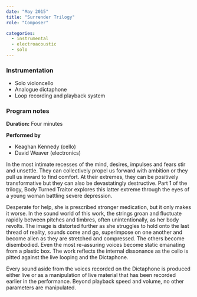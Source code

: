 ```yaml
---
date: "May 2015"
title: "Surrender Trilogy"
role: "Composer"

categories:
  - instrumental
  - electroacoustic
  - solo
---
```


### Instrumentation

- Solo violoncello
- Analogue dictaphone
- Loop recording and playback system


### Program notes

**Duration:** Four minutes

**Performed by**

- Keaghan Kennedy (cello)
- David Weaver (electronics)

In the most intimate recesses of the mind, desires, impulses and fears stir and unsettle. They can collectively propel us forward with ambition or they pull us inward to find comfort. At their extremes, they can be positively transformative but they can also be devastatingly destructive. Part 1 of the trilogy, Body Turned Traitor explores this latter extreme through the eyes of a young woman battling severe depression.

Desperate for help, she is prescribed stronger medication, but it only makes it worse. In the sound world of this work, the strings groan and fluctuate rapidly between pitches and timbres, often unintentionally, as her body revolts. The image is distorted further as she struggles to hold onto the last thread of reality, sounds come and go, superimpose on one another and become alien as they are stretched and compressed. The others become disembodied. Even the most re-assuring voices become static emanating from a plastic box. The work reflects the internal dissonance as the cello is pitted against the live looping and the Dictaphone.

Every sound aside from the voices recorded on the Dictaphone is produced either live or as a manipulation of live material that has been recorded earlier in the performance. Beyond playback speed and volume, no other parameters are manipulated.
